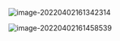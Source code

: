 ![image-20220402161342314](https://s2.loli.net/2022/04/02/RTBVqPOEt3liDYo.png)

![image-20220402161458539](https://s2.loli.net/2022/04/02/RTBVqPOEt3liDYo.png)